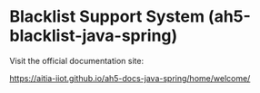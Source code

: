 # Blacklist Support System (ah5-blacklist-java-spring)

Visit the official documentation site:

https://aitia-iiot.github.io/ah5-docs-java-spring/home/welcome/
